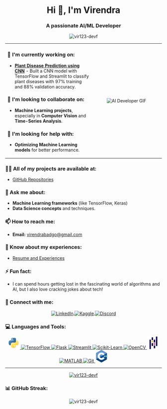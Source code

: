 <h1 align="center">Hi 👋, I'm Virendra</h1>
<h3 align="center">A passionate AI/ML Developer</h3>

<p align="center"> 
  <img src="https://komarev.com/ghpvc/?username=vir123-devf&label=Profile%20views&color=0e75b6&style=flat" alt="vir123-devf" /> 
</p>
<table>
<tr>
<td width="55%">

### 🔭 I'm currently working on:
- **[Plant Disease Prediction using CNN](https://github.com/vir123-devf/Plant_Disease_Predictor)** - Built a CNN model with TensorFlow and Streamlit to classify plant diseases with 97% training and 88% validation accuracy.

### 👯 I'm looking to collaborate on:
- **Machine Learning projects**, especially in **Computer Vision** and **Time-Series Analysis**.

### 🤝 I'm looking for help with:
- **Optimizing Machine Learning models** for better performance.

</td>

<td width="45%" align="center">
  
<img src="https://media.giphy.com/media/qgQUggAC3Pfv687qPC/giphy.gif" width="300" alt="AI Developer GIF" />

</td>
</tr>
</table>

### 👨‍💻 All of my projects are available at:
- [GitHub Repositories](https://github.com/vir123-devf?tab=repositories)

### 💬 Ask me about:
- **Machine Learning frameworks** (like TensorFlow, Keras)
- **Data Science concepts** and techniques.

### 📫 How to reach me:
- **Email:** virendrabadgo@gmail.com

### 📄 Know about my experiences:
- [Resume and Experiences](https://drive.google.com/drive/folders/1SW4lPpe8Lj4dDvllGhCEckAjM5M86M1Z?usp=sharing)

### ⚡ Fun fact:
- I can spend hours getting lost in the fascinating world of algorithms and AI, but I also love cracking jokes about tech!

### 🌱 Connect with me:
<p align="center">
  <a href="https://linkedin.com/in/virendra-badgotya/" target="blank">
    <img align="center" src="https://raw.githubusercontent.com/rahuldkjain/github-profile-readme-generator/master/src/images/icons/Social/linked-in-alt.svg" alt="LinkedIn" height="30" width="40" />
  </a>
  <a href="https://kaggle.com/virendrabadgotya" target="blank">
    <img align="center" src="https://raw.githubusercontent.com/rahuldkjain/github-profile-readme-generator/master/src/images/icons/Social/kaggle.svg" alt="Kaggle" height="30" width="40" />
  </a>
  <a href="https://discord.gg/r8xVt4bn" target="blank">
    <img align="center" src="https://raw.githubusercontent.com/rahuldkjain/github-profile-readme-generator/master/src/images/icons/Social/discord.svg" alt="Discord" height="30" width="40" />
  </a>
</p>

### 💻 Languages and Tools:
<p align="center">
  <a href="https://www.python.org" target="_blank" rel="noreferrer">
    <img src="https://raw.githubusercontent.com/devicons/devicon/master/icons/python/python-original.svg" alt="Python" width="40" height="40"/>
  </a> 
  <a href="https://www.tensorflow.org" target="_blank" rel="noreferrer">
    <img src="https://www.vectorlogo.zone/logos/tensorflow/tensorflow-icon.svg" alt="TensorFlow" width="40" height="40"/>
  </a> 
  <a href="https://flask.palletsprojects.com/" target="_blank" rel="noreferrer">
    <img src="https://cdn.worldvectorlogo.com/logos/flask.svg" alt="Flask" width="40" height="40"/>
  </a> 
  <a href="https://streamlit.io/" target="_blank" rel="noreferrer">
    <img src="https://streamlit.io/images/brand/streamlit-logo-primary-colormark-darktext.png" alt="Streamlit" width="80" height="40"/>
  </a> 
  <a href="https://scikit-learn.org/" target="_blank" rel="noreferrer">
    <img src="https://upload.wikimedia.org/wikipedia/commons/0/05/Scikit_learn_logo_small.svg" alt="Scikit-Learn" width="40" height="40"/>
  </a>
  <a href="https://opencv.org/" target="_blank" rel="noreferrer">
    <img src="https://www.vectorlogo.zone/logos/opencv/opencv-icon.svg" alt="OpenCV" width="40" height="40"/>
  </a> 
  <a href="https://pandas.pydata.org/" target="_blank" rel="noreferrer">
    <img src="https://raw.githubusercontent.com/devicons/devicon/2ae2a900d2f041da66e950e4d48052658d850630/icons/pandas/pandas-original.svg" alt="Pandas" width="40" height="40"/>
  </a> 
  <a href="https://www.mathworks.com/" target="_blank" rel="noreferrer">
    <img src="https://upload.wikimedia.org/wikipedia/commons/2/21/Matlab_Logo.png" alt="MATLAB" width="40" height="40"/>
  </a> 
  <a href="https://git-scm.com/" target="_blank" rel="noreferrer">
    <img src="https://www.vectorlogo.zone/logos/git-scm/git-scm-icon.svg" alt="Git" width="40" height="40"/>
  </a> 
  <a href="https://www.w3schools.com/cpp/" target="_blank" rel="noreferrer">
    <img src="https://raw.githubusercontent.com/devicons/devicon/master/icons/cplusplus/cplusplus-original.svg" alt="C++" width="40" height="40"/>
  </a>
</p>

---
<p align="center"> 
  <a href="https://github.com/ryo-ma/github-profile-trophy">
    <img src="https://github-profile-trophy.vercel.app/?username=vir123-devf" alt="vir123-devf" />
  </a> 
</p>

### 📊 GitHub Streak:
<p align="center">
  <img align="center" src="https://github-readme-streak-stats.herokuapp.com/?user=vir123-devf&" alt="vir123-devf" />
</p>
